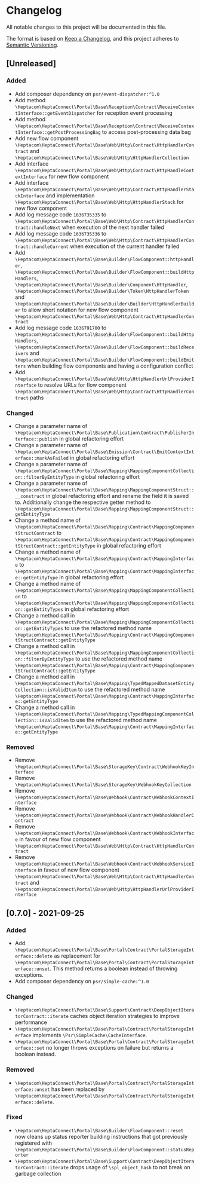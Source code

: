 # Changelog

All notable changes to this project will be documented in this file.

The format is based on [Keep a Changelog](https://keepachangelog.com/en/1.0.0/),
and this project adheres to [Semantic Versioning](https://semver.org/spec/v2.0.0.html).

## [Unreleased]

### Added

- Add composer dependency on `psr/event-dispatcher:^1.0`
- Add method `\Heptacom\HeptaConnect\Portal\Base\Reception\Contract\ReceiveContextInterface::getEventDispatcher` for reception event processing
- Add method `\Heptacom\HeptaConnect\Portal\Base\Reception\Contract\ReceiveContextInterface::getPostProcessingBag` to access post-processing data bag
- Add new flow component `\Heptacom\HeptaConnect\Portal\Base\Web\Http\Contract\HttpHandlerContract` and `\Heptacom\HeptaConnect\Portal\Base\Web\Http\HttpHandlerCollection`
- Add interface `\Heptacom\HeptaConnect\Portal\Base\Web\Http\Contract\HttpHandleContextInterface` for new flow component
- Add interface `\Heptacom\HeptaConnect\Portal\Base\Web\Http\Contract\HttpHandlerStackInterface` and implementation `\Heptacom\HeptaConnect\Portal\Base\Web\Http\HttpHandlerStack` for new flow component
- Add log message code `1636735335` to `\Heptacom\HeptaConnect\Portal\Base\Web\Http\Contract\HttpHandlerContract::handleNext` when execution of the next handler failed
- Add log message code `1636735336` to `\Heptacom\HeptaConnect\Portal\Base\Web\Http\Contract\HttpHandlerContract::handleCurrent` when execution of the current handler failed
- Add `\Heptacom\HeptaConnect\Portal\Base\Builder\FlowComponent::httpHandler`, `\Heptacom\HeptaConnect\Portal\Base\Builder\FlowComponent::buildHttpHandlers`, `\Heptacom\HeptaConnect\Portal\Base\Builder\Component\HttpHandler`, `\Heptacom\HeptaConnect\Portal\Base\Builder\Token\HttpHandlerToken` and `\Heptacom\HeptaConnect\Portal\Base\Builder\Builder\HttpHandlerBuilder` to allow short notation for new flow component `\Heptacom\HeptaConnect\Portal\Base\Web\Http\Contract\HttpHandlerContract`
- Add log message code `1636791700` to `\Heptacom\HeptaConnect\Portal\Base\Builder\FlowComponent::buildHttpHandlers`, `\Heptacom\HeptaConnect\Portal\Base\Builder\FlowComponent::buildReceivers` and `\Heptacom\HeptaConnect\Portal\Base\Builder\FlowComponent::buildEmitters` when building flow components and having a configuration conflict
- Add `\Heptacom\HeptaConnect\Portal\Base\Web\Http\HttpHandlerUrlProviderInterface` to resolve URLs for flow component `\Heptacom\HeptaConnect\Portal\Base\Web\Http\Contract\HttpHandlerContract` paths

### Changed

- Change a parameter name of `\Heptacom\HeptaConnect\Portal\Base\Publication\Contract\PublisherInterface::publish` in global refactoring effort
- Change a parameter name of `\Heptacom\HeptaConnect\Portal\Base\Emission\Contract\EmitContextInterface::markAsFailed` in global refactoring effort
- Change a parameter name of `\Heptacom\HeptaConnect\Portal\Base\Mapping\MappingComponentCollection::filterByEntityType` in global refactoring effort
- Change a parameter name of `\Heptacom\HeptaConnect\Portal\Base\Mapping\MappingComponentStruct::__construct` in global refactoring effort and rename the field it is saved to. Additionally change the respective getter method to `\Heptacom\HeptaConnect\Portal\Base\Mapping\MappingComponentStruct::getEntityType`
- Change a method name of `\Heptacom\HeptaConnect\Portal\Base\Mapping\Contract\MappingComponentStructContract` to `\Heptacom\HeptaConnect\Portal\Base\Mapping\Contract\MappingComponentStructContract::getEntityType` in global refactoring effort
- Change a method name of `\Heptacom\HeptaConnect\Portal\Base\Mapping\Contract\MappingInterface` to `\Heptacom\HeptaConnect\Portal\Base\Mapping\Contract\MappingInterface::getEntityType` in global refactoring effort
- Change a method name of `\Heptacom\HeptaConnect\Portal\Base\Mapping\MappingComponentCollection` to `\Heptacom\HeptaConnect\Portal\Base\Mapping\MappingComponentCollection::getEntityTypes` in global refactoring effort
- Change a method call in `\Heptacom\HeptaConnect\Portal\Base\Mapping\MappingComponentCollection::getEntityTypes` to use the refactored method name `\Heptacom\HeptaConnect\Portal\Base\Mapping\Contract\MappingComponentStructContract::getEntityType`
- Change a method call in `\Heptacom\HeptaConnect\Portal\Base\Mapping\MappingComponentCollection::filterByEntityType` to use the refactored method name `\Heptacom\HeptaConnect\Portal\Base\Mapping\Contract\MappingComponentStructContract::getEntityType`
- Change a method call in `\Heptacom\HeptaConnect\Portal\Base\Mapping\TypedMappedDatasetEntityCollection::isValidItem` to use the refactored method name `\Heptacom\HeptaConnect\Portal\Base\Mapping\Contract\MappingInterface::getEntityType`
- Change a method call in `\Heptacom\HeptaConnect\Portal\Base\Mapping\TypedMappingComponentCollection::isValidItem` to use the refactored method name `\Heptacom\HeptaConnect\Portal\Base\Mapping\Contract\MappingInterface::getEntityType`

### Removed

- Remove `\Heptacom\HeptaConnect\Portal\Base\StorageKey\Contract\WebhookKeyInterface`
- Remove `\Heptacom\HeptaConnect\Portal\Base\StorageKey\WebhookKeyCollection`
- Remove `\Heptacom\HeptaConnect\Portal\Base\Webhook\Contract\WebhookContextInterface`
- Remove `\Heptacom\HeptaConnect\Portal\Base\Webhook\Contract\WebhookHandlerContract`
- Remove `\Heptacom\HeptaConnect\Portal\Base\Webhook\Contract\WebhookInterface` in favour of new flow component `\Heptacom\HeptaConnect\Portal\Base\Web\Http\Contract\HttpHandlerContract`
- Remove `\Heptacom\HeptaConnect\Portal\Base\Webhook\Contract\WebhookServiceInterface` in favour of new flow component `\Heptacom\HeptaConnect\Portal\Base\Web\Http\Contract\HttpHandlerContract` and `\Heptacom\HeptaConnect\Portal\Base\Web\Http\HttpHandlerUrlProviderInterface`

## [0.7.0] - 2021-09-25

### Added

- Add `\Heptacom\HeptaConnect\Portal\Base\Portal\Contract\PortalStorageInterface::delete` as replacement for `\Heptacom\HeptaConnect\Portal\Base\Portal\Contract\PortalStorageInterface::unset`. This method returns a boolean instead of throwing exceptions.
- Add composer dependency on `psr/simple-cache:^1.0`

### Changed

- `\Heptacom\HeptaConnect\Portal\Base\Support\Contract\DeepObjectIteratorContract::iterate` caches object iteration strategies to improve performance
- `\Heptacom\HeptaConnect\Portal\Base\Portal\Contract\PortalStorageInterface` implements `\Psr\SimpleCache\CacheInterface`.
- `\Heptacom\HeptaConnect\Portal\Base\Portal\Contract\PortalStorageInterface::set` no longer throws exceptions on failure but returns a boolean instead.

### Removed

- `\Heptacom\HeptaConnect\Portal\Base\Portal\Contract\PortalStorageInterface::unset` has been replaced by `\Heptacom\HeptaConnect\Portal\Base\Portal\Contract\PortalStorageInterface::delete`.

### Fixed

- `\Heptacom\HeptaConnect\Portal\Base\Builder\FlowComponent::reset` now cleans up status reporter building instructions that got previously registered with `\Heptacom\HeptaConnect\Portal\Base\Builder\FlowComponent::statusReporter`
- `\Heptacom\HeptaConnect\Portal\Base\Support\Contract\DeepObjectIteratorContract::iterate` drops usage of `\spl_object_hash` to not break on garbage collection

